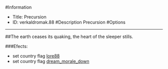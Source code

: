 #Information
 - Title: Precursion
 - ID: verkaldromak.88
#Description
Precursion
#Options

___
##The earth ceases its quaking, the heart of the sleeper stills.

###Efects:<ul><li>set country flag [lore88](../flags/lore88.md)</li><li>set country flag [dream_morale_down](../flags/dream_morale_down.md)</li></ul>
